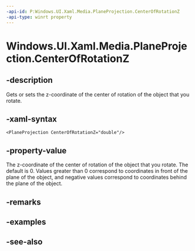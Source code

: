 ```yaml
---
-api-id: P:Windows.UI.Xaml.Media.PlaneProjection.CenterOfRotationZ
-api-type: winrt property
---
```


<!-- Property syntax
public double CenterOfRotationZ { get;  set; }
-->

# Windows.UI.Xaml.Media.PlaneProjection.CenterOfRotationZ

## -description
Gets or sets the z-coordinate of the center of rotation of the object that you rotate.



## -xaml-syntax
```xaml
<PlaneProjection CenterOfRotationZ="double"/>
```


## -property-value
The z-coordinate of the center of rotation of the object that you rotate. The default is 0. Values greater than 0 correspond to coordinates in front of the plane of the object, and negative values correspond to coordinates behind the plane of the object.

## -remarks

## -examples

## -see-also
